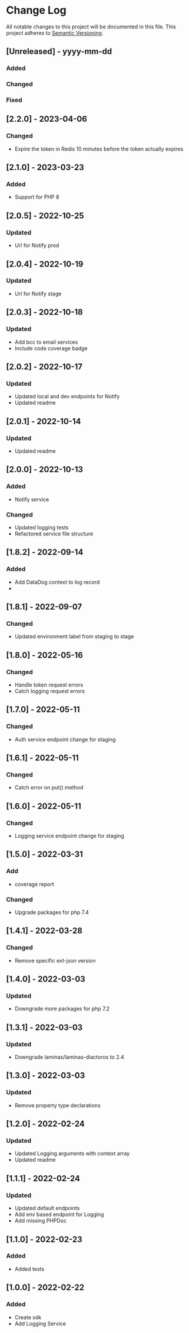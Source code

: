 # Change Log
All notable changes to this project will be documented in this file.
This project adheres to [Semantic Versioning](http://semver.org/).

## [Unreleased] - yyyy-mm-dd
### Added
### Changed
### Fixed

## [2.2.0] - 2023-04-06
### Changed
- Expire the token in Redis 10 minutes before the token actually expires

## [2.1.0] - 2023-03-23
### Added
- Support for PHP 8

## [2.0.5] - 2022-10-25
### Updated
- Url for Notify prod

## [2.0.4] - 2022-10-19
### Updated
- Url for Notify stage

## [2.0.3] - 2022-10-18
### Updated
- Add bcc to email services
- Include code coverage badge

## [2.0.2] - 2022-10-17
### Updated
- Updated local and dev endpoints for Notify
- Updated readme

## [2.0.1] - 2022-10-14
### Updated
- Updated readme

## [2.0.0] - 2022-10-13
### Added
- Notify service

### Changed
- Updated logging tests
- Refactored service file structure

## [1.8.2] - 2022-09-14
### Added
- Add DataDog context to log record
- 
## [1.8.1] - 2022-09-07
### Changed
- Updated environment label from staging to stage

## [1.8.0] - 2022-05-16
### Changed
- Handle token request errors
- Catch logging request errors

## [1.7.0] - 2022-05-11
### Changed
- Auth service endpoint change for staging

## [1.6.1] - 2022-05-11
### Changed
- Catch error on put() method

## [1.6.0] - 2022-05-11
### Changed
- Logging service endpoint change for staging

## [1.5.0] - 2022-03-31
### Add
- coverage report
### Changed
- Upgrade packages for php 7.4

## [1.4.1] - 2022-03-28
### Changed
- Remove specific ext-json version

## [1.4.0] - 2022-03-03
### Updated
- Downgrade more packages for php 7.2

## [1.3.1] - 2022-03-03
### Updated
- Downgrade laminas/laminas-diactoros to 2.4

## [1.3.0] - 2022-03-03
### Updated
- Remove property type declarations

## [1.2.0] - 2022-02-24
### Updated
- Updated Logging arguments with context array
- Updated readme

## [1.1.1] - 2022-02-24
### Updated
- Updated default endpoints
- Add env based endpoint for Logging
- Add missing PHPDoc

## [1.1.0] - 2022-02-23
### Added
- Added tests

## [1.0.0] - 2022-02-22
### Added
- Create sdk
- Add  Logging Service